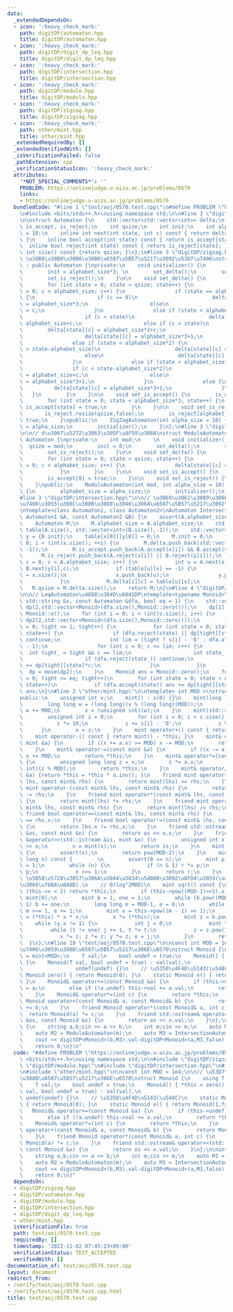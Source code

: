 ```yaml
---
data:
  _extendedDependsOn:
  - icon: ':heavy_check_mark:'
    path: digitDP/automaton.hpp
    title: digitDP/automaton.hpp
  - icon: ':heavy_check_mark:'
    path: digitDP/digit_dp_leq.hpp
    title: digitDP/digit_dp_leq.hpp
  - icon: ':heavy_check_mark:'
    path: digitDP/intersection.hpp
    title: digitDP/intersection.hpp
  - icon: ':heavy_check_mark:'
    path: digitDP/modulo.hpp
    title: digitDP/modulo.hpp
  - icon: ':heavy_check_mark:'
    path: digitDP/zigzag.hpp
    title: digitDP/zigzag.hpp
  - icon: ':heavy_check_mark:'
    path: other/mint.hpp
    title: other/mint.hpp
  _extendedRequiredBy: []
  _extendedVerifiedWith: []
  _isVerificationFailed: false
  _pathExtension: cpp
  _verificationStatusIcon: ':heavy_check_mark:'
  attributes:
    '*NOT_SPECIAL_COMMENTS*': ''
    PROBLEM: https://onlinejudge.u-aizu.ac.jp/problems/0570
    links:
    - https://onlinejudge.u-aizu.ac.jp/problems/0570
  bundledCode: "#line 1 \"test/aoj/0570.test.cpp\"\n#define PROBLEM \"https://onlinejudge.u-aizu.ac.jp/problems/0570\"\
    \n#include <bits/stdc++.h>\nusing namespace std;\n\n#line 3 \"digitDP/automaton.hpp\"\
    \n\nstruct Automaton {\n    std::vector<std::vector<int>> delta;\n    std::vector<bool>\
    \ is_accept, is_reject;\n    int qsize;\n    int init;\n    int alphabet_size\
    \ = 10;\n    inline int next(int state, int c) const { return delta[state][c];\
    \ }\n    inline bool accept(int state) const { return is_accept[state]; }\n  \
    \  inline bool reject(int state) const { return is_reject[state]; }\n    inline\
    \ int size() const {return qsize; }\n};\n#line 3 \"digitDP/zigzag.hpp\"\n\n//\
    \ \u30B8\u30B0\u30B6\u30B0\u6587\u5B57\u5217\u3092\u53D7\u7406\nstruct ZigZagAutomaton\
    \ : public Automaton {\nprivate:\n    void initializer() {\n        qsize = 2+alphabet_size*3;\n\
    \        init = alphabet_size*3; \n        set_delta();\n        set_is_accept();\n\
    \        set_is_reject();\n    }\n\n    void set_delta() {\n        delta.resize(qsize,std::vector<int>(alphabet_size));\n\
    \        for (int state = 0; state < qsize; state++) {\n            for (int c\
    \ = 0; c < alphabet_size; c++) {\n                if (state == alphabet_size*3)\
    \ {\n                    if (c == 0)\n                        delta[state][c]\
    \ = alphabet_size*3;\n                    else\n                        delta[state][c]\
    \ = c;\n                }\n                else if (state < alphabet_size) {\n\
    \                    if (c < state)\n                        delta[state][c] =\
    \ alphabet_size+c;\n                    else if (c > state)\n                \
    \        delta[state][c] = alphabet_size*2+c;\n                    else\n    \
    \                    delta[state][c] = alphabet_size*3+1;\n                }\n\
    \                else if (state < alphabet_size*2) {\n                    if (c\
    \ > state-alphabet_size)\n                        delta[state][c] = alphabet_size*2+c;\n\
    \                    else\n                        delta[state][c] = alphabet_size*3+1;\n\
    \                }\n                else if (state < alphabet_size*3) {\n    \
    \                if (c < state-alphabet_size*2)\n                        delta[state][c]\
    \ = alphabet_size+c;\n                    else\n                        delta[state][c]\
    \ = alphabet_size*3+1;\n                }\n                else {\n          \
    \          delta[state][c] = alphabet_size*3+1;\n                }\n         \
    \   }\n        }\n    }\n\n    void set_is_accept() {\n        is_accept.resize(qsize,false);\n\
    \        for (int state = 0; state < alphabet_size*3; state++) {\n           \
    \ is_accept[state] = true;\n        }\n    }\n\n    void set_is_reject() {\n \
    \       is_reject.resize(qsize,false);\n        is_reject[alphabet_size*3+1] =\
    \ true;\n    }\npublic:\n    ZigZagAutomaton(int alpha_size = 10) {\n        alphabet_size\
    \ = alpha_size;\n        initializer();\n    }\n};\n#line 3 \"digitDP/modulo.hpp\"\
    \n\n// d\u3067\u5272\u3063\u305F\u4F59\u308A\nstruct ModuloAutomaton : public\
    \ Automaton {\nprivate:\n    int mod;\n    \n    void initializer() {\n      \
    \  qsize = mod;\n        init = 0;\n        set_delta();\n        set_is_accept();\n\
    \        set_is_reject();\n    }\n\n    void set_delta() {\n        delta.resize(qsize,std::vector<int>(alphabet_size));\n\
    \        for (int state = 0; state < qsize; state++) {\n            for (int c\
    \ = 0; c < alphabet_size; c++) {\n                delta[state][c] = (state*10+c)%mod;\n\
    \            }\n        }\n    }\n\n    void set_is_accept() {\n        is_accept.resize(qsize,false);\n\
    \        is_accept[0] = true;\n    }\n\n    void set_is_reject() {\n        is_reject.resize(qsize,false);\n\
    \    }\npublic:\n    ModuloAutomaton(int mod, int alpha_size = 10) : mod(mod)\
    \ {\n        alphabet_size = alpha_size;\n        initializer();\n    }\n};\n\
    #line 3 \"digitDP/intersection.hpp\"\n\n// \u3069\u3061\u3089\u306B\u3082\u53D7\
    \u7406\u3055\u308C\u308B\u3088\u3046\u306A\u6587\u5B57\u5217\u3092\u53D7\u7406\
    \ntemplate<class Automaton1, class Automaton2>\nAutomaton IntersectionAutomaton(const\
    \ Automaton1 &A, const Automaton2 &B) {\n    assert(A.alphabet_size == B.alphabet_size);\n\
    \    Automaton M;\n    M.alphabet_size = A.alphabet_size;\n    std::vector<std::vector<int>>\
    \ table(A.size(), std::vector<int>(B.size(),-1));\n    std::vector<int> x = {A.init},\
    \ y = {B.init};\n    table[x[0]][y[0]] = 0;\n    M.init = 0;\n    for (int i =\
    \ 0; i < (int)x.size(); ++i) {\n        M.delta.push_back(std::vector<int>(M.alphabet_size,\
    \ -1));\n        M.is_accept.push_back(A.accept(x[i]) && B.accept(y[i]));\n  \
    \      M.is_reject.push_back(A.reject(x[i]) || B.reject(y[i]));\n        for (int\
    \ c = 0; c < A.alphabet_size; c++) {\n            int u = A.next(x[i],c), v =\
    \ B.next(y[i],c);\n            if (table[u][v] == -1) {\n                table[u][v]\
    \ = x.size();\n                x.push_back(u);\n                y.push_back(v);\n\
    \            }\n            M.delta[i][c] = table[u][v];\n        }\n    }\n \
    \   M.qsize = M.delta.size();\n    return M;\n}\n#line 4 \"digitDP/digit_dp_leq.hpp\"\
    \n\n// LeqAutomaton\u4ED8\u304D\u6841DP\ntemplate<typename Monoid>\nMonoid digitDP(const\
    \ std::string &s, const Automaton &dfa, bool eq = 1) {\n    std::vector<std::vector<Monoid>>\
    \ dp(2,std::vector<Monoid>(dfa.size(),Monoid::zero()));\n    dp[1][dfa.init] =\
    \ Monoid::e();\n    for (int i = 0; i < (int)s.size(); i++) {\n        std::vector<std::vector<Monoid>>\
    \ dp2(2,std::vector<Monoid>(dfa.size(),Monoid::zero()));\n        for (int tight\
    \ = 0; tight <= 1; tight++) {\n            for (int state = 0; state < dfa.size();\
    \ state++) {\n                if (dfa.reject(state) || dp[tight][state].undef)\
    \ continue;\n                int lim = (tight ? s[i] - '0' : dfa.alphabet_size\
    \ - 1);\n                for (int c = 0; c <= lim; c++) {\n                  \
    \  int tight_ = tight && c == lim;\n                    int state_ = dfa.next(state,c);\n\
    \                    if (dfa.reject(state_)) continue;\n                    dp2[tight_][state_]\
    \ += dp[tight][state]*c;\n                }\n            }\n        }\n      \
    \  dp = move(dp2);\n    }\n    Monoid ans = Monoid::zero();\n    for (int tight\
    \ = 0; tight <= eq; tight++)\n        for (int state = 0; state < dfa.size();\
    \ state++)\n            if (dfa.accept(state)) ans += dp[tight][state];\n    return\
    \ ans;\n}\n#line 2 \"other/mint.hpp\"\n\ntemplate< int MOD >\nstruct mint {\n\
    public:\n    unsigned int x;\n    mint() : x(0) {}\n    mint(long long v) {\n\
    \        long long w = (long long)(v % (long long)(MOD));\n        if (w < 0)\
    \ w += MOD;\n        x = (unsigned int)(w);\n    }\n    mint(std::string &s) {\n\
    \        unsigned int z = 0;\n        for (int i = 0; i < s.size(); i++) {\n \
    \           z *= 10;\n            z += s[i] - '0';\n            z %= MOD;\n  \
    \      }\n        x = z;\n    }\n    mint operator+() const { return *this; }\n\
    \    mint operator-() const { return mint() - *this; }\n    mint& operator+=(const\
    \ mint &a) {\n        if ((x += a.x) >= MOD) x -= MOD;\n        return *this;\n\
    \    }\n    mint& operator-=(const mint &a) {\n        if ((x -= a.x) >= MOD)\
    \ x += MOD;\n        return *this;\n    }\n    mint& operator*=(const mint &a)\
    \ {\n        unsigned long long z = x;\n        z *= a.x;\n        x = (unsigned\
    \ int)(z % MOD);\n        return *this;\n    }\n    mint& operator/=(const mint\
    \ &a) {return *this = *this * a.inv(); }\n    friend mint operator+(const mint&\
    \ lhs, const mint& rhs) {\n        return mint(lhs) += rhs;\n    }\n    friend\
    \ mint operator-(const mint& lhs, const mint& rhs) {\n        return mint(lhs)\
    \ -= rhs;\n    }\n    friend mint operator*(const mint& lhs, const mint& rhs)\
    \ {\n        return mint(lhs) *= rhs;\n    }\n    friend mint operator/(const\
    \ mint& lhs, const mint& rhs) {\n        return mint(lhs) /= rhs;\n    }\n   \
    \ friend bool operator==(const mint& lhs, const mint& rhs) {\n        return lhs.x\
    \ == rhs.x;\n    }\n    friend bool operator!=(const mint& lhs, const mint& rhs)\
    \ {\n        return lhs.x != rhs.x;\n    }\n    friend std::ostream& operator<<(std::ostream\
    \ &os, const mint &n) {\n        return os << n.x;\n    }\n    friend std::istream\
    \ &operator>>(std::istream &is, mint &n) {\n        unsigned int x;\n        is\
    \ >> x;\n        n = mint(x);\n        return is;\n    }\n    mint inv() const\
    \ {\n        assert(x);\n        return pow(MOD-2);\n    }\n    mint pow(long\
    \ long n) const {        \n        assert(0 <= n);\n        mint p = *this, r\
    \ = 1;\n        while (n) {\n            if (n & 1) r *= p;\n            p *=\
    \ p;\n            n >>= 1;\n        }\n        return r;\n    }\n    \n    //\
    \ \u5B58\u5728\u3057\u306A\u3044\u5834\u54080\u3092\u8FD4\u3059(\u4E8C\u4E57\u3057\
    \u3066\u78BA\u8A8D).\n    // O(log^2MOD)\n    mint sqrt() const {\n        if\
    \ (this->x < 2) return *this;\n        if (this->pow((MOD-1)>>1).x != 1) return\
    \ mint(0);\n        mint b = 1, one = 1;\n        while (b.pow((MOD-1) >> 1) ==\
    \ 1) b += one;\n        long long m = MOD-1, e = 0;\n        while (m % 2 == 0)\
    \ m >>= 1, e += 1;\n        mint x = this->pow((m - 1) >> 1);\n        mint y\
    \ = (*this) * x * x;\n        x *= (*this);\n        mint z = b.pow(m);\n    \
    \    while (y.x != 1) {\n            int j = 0;\n            mint t = y;\n   \
    \         while (t != one) j += 1, t *= t;\n            z = z.pow(1LL << (e-j-1));\n\
    \            x *= z; z *= z; y *= z; e = j;\n        }\n        return x;\n  \
    \  }\n};\n#line 10 \"test/aoj/0570.test.cpp\"\n\nconst int MOD = 1e4;\n\n// \u53D7\
    \u7406\u3059\u308B\u6587\u5B57\u5217\u306E\u6570\nstruct Monoid {\n    using T\
    \ = mint<MOD>;\n    T val;\n    bool undef = true;\n    Monoid() { *this = zero();\
    \ }\n    Monoid(T val, bool undef = true) : val(val),\n                      \
    \                 undef(undef) {}\n    // \u5358\u4F4D\u5143(\u548C)\n    static\
    \ Monoid zero() { return Monoid(0); }\n    static Monoid e() { return Monoid(1,false);\
    \ }\n    Monoid& operator+=(const Monoid &a) {\n        if (this->undef) *this\
    \ = a;\n        else if (!a.undef) this->val += a.val;\n        return *this;\n\
    \    }\n    Monoid& operator*=(int c) {\n        return *this;\n    }\n    friend\
    \ Monoid operator+(const Monoid& a, const Monoid& b) {\n        return Monoid(a)\
    \ += b;\n    }\n    friend Monoid operator*(const Monoid& a, int c) {\n      \
    \  return Monoid(a) *= c;\n    }\n    friend std::ostream& operator<<(std::ostream\
    \ &os, const Monoid &x) {\n        return os << x.val;\n    }\n};\n\nint main()\
    \ {\n    string a,b;cin >> a >> b;\n    int m;cin >> m;\n    auto M1 = ZigZagAutomaton();\n\
    \    auto M2 = ModuloAutomaton(m);\n    auto M3 = IntersectionAutomaton(M1,M2);\n\
    \    cout << digitDP<Monoid>(b,M3).val-digitDP<Monoid>(a,M3,false).val << endl;\n\
    \    return 0;\n}\n"
  code: "#define PROBLEM \"https://onlinejudge.u-aizu.ac.jp/problems/0570\"\n#include\
    \ <bits/stdc++.h>\nusing namespace std;\n\n#include \"digitDP/zigzag.hpp\"\n#include\
    \ \"digitDP/modulo.hpp\"\n#include \"digitDP/intersection.hpp\"\n#include \"digitDP/digit_dp_leq.hpp\"\
    \n#include \"other/mint.hpp\"\n\nconst int MOD = 1e4;\n\n// \u53D7\u7406\u3059\
    \u308B\u6587\u5B57\u5217\u306E\u6570\nstruct Monoid {\n    using T = mint<MOD>;\n\
    \    T val;\n    bool undef = true;\n    Monoid() { *this = zero(); }\n    Monoid(T\
    \ val, bool undef = true) : val(val),\n                                      \
    \ undef(undef) {}\n    // \u5358\u4F4D\u5143(\u548C)\n    static Monoid zero()\
    \ { return Monoid(0); }\n    static Monoid e() { return Monoid(1,false); }\n \
    \   Monoid& operator+=(const Monoid &a) {\n        if (this->undef) *this = a;\n\
    \        else if (!a.undef) this->val += a.val;\n        return *this;\n    }\n\
    \    Monoid& operator*=(int c) {\n        return *this;\n    }\n    friend Monoid\
    \ operator+(const Monoid& a, const Monoid& b) {\n        return Monoid(a) += b;\n\
    \    }\n    friend Monoid operator*(const Monoid& a, int c) {\n        return\
    \ Monoid(a) *= c;\n    }\n    friend std::ostream& operator<<(std::ostream &os,\
    \ const Monoid &x) {\n        return os << x.val;\n    }\n};\n\nint main() {\n\
    \    string a,b;cin >> a >> b;\n    int m;cin >> m;\n    auto M1 = ZigZagAutomaton();\n\
    \    auto M2 = ModuloAutomaton(m);\n    auto M3 = IntersectionAutomaton(M1,M2);\n\
    \    cout << digitDP<Monoid>(b,M3).val-digitDP<Monoid>(a,M3,false).val << endl;\n\
    \    return 0;\n}"
  dependsOn:
  - digitDP/zigzag.hpp
  - digitDP/automaton.hpp
  - digitDP/modulo.hpp
  - digitDP/intersection.hpp
  - digitDP/digit_dp_leq.hpp
  - other/mint.hpp
  isVerificationFile: true
  path: test/aoj/0570.test.cpp
  requiredBy: []
  timestamp: '2022-11-02 07:45:23+09:00'
  verificationStatus: TEST_ACCEPTED
  verifiedWith: []
documentation_of: test/aoj/0570.test.cpp
layout: document
redirect_from:
- /verify/test/aoj/0570.test.cpp
- /verify/test/aoj/0570.test.cpp.html
title: test/aoj/0570.test.cpp
---
```

